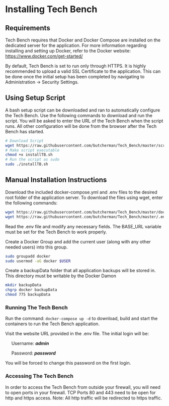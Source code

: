 # Installing Tech Bench

## Requirements

Tech Bench requires that Docker and Docker Compose are installed on the dedicated
server for the application.  For more information regarding installing and setting
up Docker, refer to the Docker website:  <https://www.docker.com/get-started/>

By default, Tech Bench is set to run only through HTTPS.  It is highly recommended
to upload a valid SSL Certificate to the application.  This can be done once the
initial setup has been completed by navigating to Administration -> Security Settings.

## Using Setup Script

A bash setup script can be downloaded and ran to automatically configure the Tech
Bench.  Use the following commands to download and run the script.  You will be
asked to enter the URL of the Tech Bench when the script runs.  All other configuration
will be done from the browser after the Tech Bench has started.

```bash
# Download Script
wget https://raw.githubusercontent.com/butcherman/Tech_Bench/master/scripts/installTB.sh
# Make script executable
chmod +x installTB.sh
# Run the script as sudo
sudo ./installTB.sh
```

## Manual Installation Instructions

Download the included docker-compose.yml and .env files to the desired root folder
of the application server.  To download the files using wget, enter the following
commands:

```bash
wget https://raw.githubusercontent.com/butcherman/Tech_Bench/master/docker-compose.yml
wget https://raw.githubusercontent.com/butcherman/Tech_Bench/master/.env
```

Read the .env file and modify any necessary fields.  The BASE_URL variable must
be set for the Tech Bench to work properly.

Create a Docker Group and add the current user (along with any other needed users)
into this group.

```bash
sudo groupadd docker
sudo usermod -aG docker $USER
```

Create a backupData folder that all application backups will be stored in.  This
directory must be writable by the Docker Damon

```bash
mkdir backupData
chgrp docker backupData
chmod 775 backupData
```

### Running The Tech Bench

Run the command: ` docker-compose up -d ` to download, build and start the containers
to run the Tech Bench application.

Visit the website URL provided in the .env file.  The initial login will be:

&nbsp;&nbsp;&nbsp;&nbsp;&nbsp;Username: ***admin***

&nbsp;&nbsp;&nbsp;&nbsp;&nbsp;Password: ***password***

You will be forced to change this password on the first login.

### Accessing The Tech Bench

In order to access the Tech Bench from outside your firewall, you will need to
open ports in your firewall.  TCP Ports 80 and 443 need to be open for http and
https access. Note: All http traffic will be redirected to https traffic.
